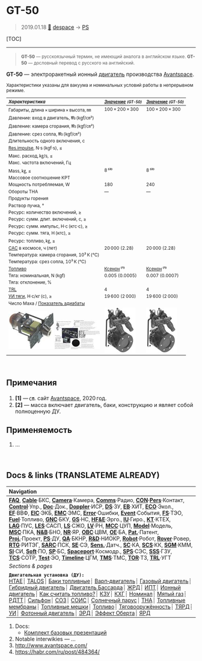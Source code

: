 # GT-50
> 2019.01.18 [🚀](../index/index.md) [despace](index.md) → [PS](ps.md)

[TOC]

---

> <small>**GT-50** — русскоязычный термин, не имеющий аналога в английском языке. **GT-50** — дословный перевод с русского на английский.</small>

**GT-50** — электроракетный ионный [двигатель](ps.md) производства [Avantspace](zz_avantspace.md).

<small>

Характеристики указаны для вакуума и номинальных условий работы в непрерывном режиме.

|*Характеристика*|*[Значение](si.md) <small>(GT-50)</small>*|*[Значение](si.md) <small>(GT-50)</small>*|
|:--|:--|:--|
|Габариты, длина × ширина × высота, ㎜|100 × 200 × 300|100 × 200 × 300|
|Давление: вход в двигатель, ㎫ (kgf/㎝²)| | |
|Давление: камера сгорания, ㎫ (kgf/㎝²)| | |
|Давление: срез сопла, ㎫ (kgf/㎝²)| | |
|Длительность одного включения, с| | |
|[Res.impulse](ing.md), N·s (kgf·s), ≤| | |
|Макс. расход, ㎏/s, ≤| | |
|Макс. частота включений, Гц| | |
|Mass, ㎏, ≤|8 **⁽²⁾**|8 **⁽²⁾**|
|Массовое соотношение КРТ| | |
|Мощность потребляемая, W|180|240|
|Обороты ТНА|—|—|
|Продукты горения| | |
|Раствор пучка, °| | |
|Ресурс: количество включений, ≥| | |
|Ресурс: сумм. длит. включений, c, ≥| | |
|Ресурс: сумм. импульс, Н·с (кгс·с), ≥| | |
|Ресурс: сумм. тяга, Н (кгс), ≥| | |
|Ресурс: топливо, ㎏, ≥| | |
|[САС](lifetime.md) в космосе, ч (лет)|20 000 (2.28)|20 000 (2.28)|
|Температура: камера сгорания, 10³ К (℃)| | |
|Температура: срез сопла, 10³ К (℃)| | |
|[Топливо](fuel.md)|[Ксенон](ксенон.md) **⁽¹⁾**|[Ксенон](ксенон.md) **⁽¹⁾**|
|Тяга: номинальная, N (kgf)|0.005 (0.0005)|0.007 (0.0007)|
|Тяга: отклонение, %| | |
|[TRL](trl.md)|4|4|
|[УИ тяги](isp.md), Н·с/кг (с), ≥|19 600 (2 000)|19 600 (2 000)|
|Число Маха / [Показатель адиабаты](heat_cr.md)| | |
|[![](f/ps/g/gt_50_pic02_thumb.jpg)](f/ps/g/gt_50_pic02.jpg) [![](f/ps/g/gt_50_pic03_thumb.jpg)](f/ps/g/gt_50_pic03.png)|[![](f/ps/g/gt_50_pic01_thumb.jpg)](f/ps/g/gt_50_pic01.jpg)|[![](f/ps/g/gt_50_pic01_thumb.jpg)](f/ps/g/gt_50_pic01.jpg)|

</small>



<p style="page-break-after:always"> </p>

## Примечания
   1. **[1]** — ㎝. сайт [Avantspace](zz_avantspace.md), 2020 год.
   1. **[2]** — масса включает двигатель, баки, конструкцию и являет собой полноценную ДУ.



## Применяемость
   1. …



<p style="page-break-after:always"> </p>

## Docs & links (TRANSLATEME ALREADY)
|Navigation|
|:--|
|**[FAQ](faq.md)**, **[Cable](cable.md)**·БКС, **[Camera](cam.md)**·Камера, **[Comms](comms.md)**·Радио, **[CON](contact.md)·[Pers](person.md)**·Контакт, **[Control](control.md)**·Упр., **[Doc](doc.md)**·Док., **[Doppler](doppler.md)**·ИСР, **[DS](ds.md)**·ЗУ, **[EB](eb.md)**·ХИТ, **[ECO](ecology.md)**·Экол., **[EF](ef.md)**·ВВФ, **[ElC](elc.md)**·ЭКБ, **[EMC](emc.md)**·ЭМС, **[Error](error.md)**·Ошибки, **[Event](event.md)**·События, **[FS](fs.md)**·ТЭО, **[Fuel](fuel.md)**·Топливо, **[GNC](gnc.md)**·БКУ, **[GS](scs.md)**·НС, **[HF&E](hfe.md)**·Эрго., **[IU](iu.md)**·Гиро., **[KT](kt.md)**·КТЕХ, **[LAG](lag.md)**·ПУC, **[LES](les.md)**·САСП, **[LS](ls.md)**·СЖО, **[LV](lv.md)**·РН, **[MCC](mcc.md)**·ЦУП, **[Model](model.md)**·Модель, **[MSC](sc.md)**·ПКА, **[N&B](nnb.md)**·БНО, **[NR](nr.md)**·ЯР, **[OBC](obc.md)**·ЦВМ, **[OE](oe.md)**·БА, **[Pat.](патент.md)**·Патент, **[Proj.](project.md)**·Проект, **[PS](ps.md)**·ДУ, **[QA](qa.md)**·БКНР, **[R&D](rnd.md)**·НИОКР, **[Robot](robotics.md)**·Робот, **[Rover](rover.md)**·Ровер, **[RTG](rtg.md)**·РИТЭГ, **[SARC](sarc.md)**·ПСК, **[SE](se.md)**·СЭ, **[Sens.](sensor.md)**·Датч., **[SC](sc.md)**·КА, **[SCS](scs.md)**·КК, **[SGM](sgm.md)**·КММ, **[SI](si.md)**·СИ, **[Soft](soft.md)**·ПО, **[SP](sp.md)**·БС, **[Spaceport](spaceport.md)**·Космодр., **[SPS](sps.md)**·СЭС, **[SSS](sss.md)**·ГЗУ, **[TCS](tcs.md)**·СОТР, **[Test](test.md)**·ЭО, **[Timeline](timeline.md)**·ЦГМ, **[TMS](tms.md)**·ТМС, **[TOR](tor.md)**·ТЗ, **[TRL](trl.md)**·УГТ|
|*Sections & pages*|
|**`Двигательная установка (ДУ):`**<br> [HTAE](htae.md)┊ [TALOS](talos.md)┊ [Баки топливные](fuel_tank.md)┊ [Варп‑двигатель](warp_drive.md)┊ [Газовый двигатель](cgt.md)┊ [Гибридный двигатель](гбрд.md)┊ [Двигатель Бассарда](bussard_ramjet.md)┊ [ЖРД](lpr.md)┊ [ИПТ](ing.md)┊ [Ионный двигатель](иод.md)┊ [Как считать топливо?](si.md)┊ [КЗУ](cinu.md)┊ [КХГ](cgs.md)┊ [Номинал](nominal.md)┊ [Мятый газ](exhsteam.md)┊ [РДТТ](spr.md)┊ [Сильфон](сильфон.md)┊ [СОЗ](соз.md)┊ [СОИС](соис.md)┊ [Солнечный парус](солнечный_парус.md)┊ [ТНА](turbopump.md)┊ [Топливные мембраны](топливные_мембраны.md)┊ [Топливные мешки](топливные_мешки.md)┊ [Топливо](fuel.md)┊ [Тяговооружённость](ttwr.md)┊ [ТЯРД](тярд.md)┊ [УИ](isp.md)┊ [Фотонный двигатель](фотонный_двигатель.md)┊ [ЭРД](epsp.md)┊ [Эффект Оберта](oberth_eff.md)┊ [ЯРД](ntr.md)|

   1. Docs:
      - [Комплект базовых презентаций](f/ps/g/gt_50_doc01.pdf)
   1. Notable interwikies — …
   1. <http://www.avantspace.com/>
   1. <https://habr.com/ru/post/484364/>
